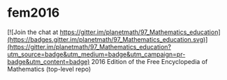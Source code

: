 # fem2016

[![Join the chat at https://gitter.im/planetmath/97_Mathematics_education](https://badges.gitter.im/planetmath/97_Mathematics_education.svg)](https://gitter.im/planetmath/97_Mathematics_education?utm_source=badge&utm_medium=badge&utm_campaign=pr-badge&utm_content=badge)
2016 Edition of the Free Encyclopedia of Mathematics (top-level repo)
